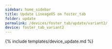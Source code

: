 ```yaml
---
sidebar: home_sidebar
title: Update LineageOS on foster_tab
folder: update
permalink: /devices/foster_tab/update/variant2/
device: foster_tab_variant2
---
```

{% include templates/device_update.md %}
